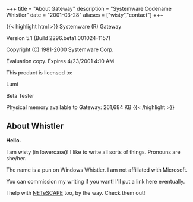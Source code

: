 +++
title = "About Gateway"
description = "Systemware Codename Whistler"
date = "2001-03-28"
aliases = ["wisty","contact"]
+++

{{< highlight html >}}
Systemware (R) Gateway

Version 5.1 (Build 2296.beta1.001024-1157)

Copyright (C) 1981-2000 Systemware Corp.

Evaluation copy. Expires 4/23/2001 4:10 AM

This product is licensed to:

Lumi

Beta Tester

Physical memory available to Gateway: 261,684 KB
{{< /highlight >}}

## About Whistler

**Hello.**

I am wisty (in lowercase)! I like to write all sorts of things. Pronouns are she/her.

The name is a pun on Windows Whistler. I am not affiliated with Microsoft.

You can commission my writing if you want! I'll put a link here eventually.

I help with [NETeSCAPE](https://netescape.org) too, by the way. Check them out!

